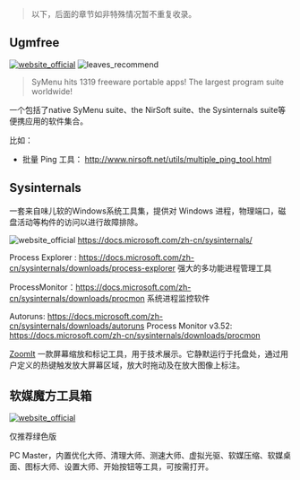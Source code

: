 > 以下，后面的章节如非特殊情况暂不重复收录。

## Ugmfree
[![website_official](https://gitbook07.oss-cn-hangzhou.aliyuncs.com/website_official.svg)](https://www.ugmfree.it/) ![leaves_recommend](https://gitbook07.oss-cn-hangzhou.aliyuncs.com/leaves_rec.svg)

> SyMenu hits 1319 freeware portable apps!
> The largest program suite worldwide!

一个包括了native SyMenu suite、the NirSoft suite、the Sysinternals suite等便携应用的软件集合。

比如：

- 批量 Ping 工具： http://www.nirsoft.net/utils/multiple_ping_tool.html

## Sysinternals

一套来自味儿软的Windows系统工具集，提供对 Windows 进程，物理端口，磁盘活动等构件的访问以进行故障排除。

![website_official](https://gitbook07.oss-cn-hangzhou.aliyuncs.com/website_official.svg) https://docs.microsoft.com/zh-cn/sysinternals/

Process Explorer : https://docs.microsoft.com/zh-cn/sysinternals/downloads/process-explorer
强大的多功能进程管理工具

ProcessMonitor：https://docs.microsoft.com/zh-cn/sysinternals/downloads/procmon
系统进程监控软件

Autoruns: https://docs.microsoft.com/zh-cn/sysinternals/downloads/autoruns
Process Monitor v3.52: https://docs.microsoft.com/zh-cn/sysinternals/downloads/procmon

[ZoomIt](https://technet.microsoft.com/en-us/sysinternals/zoomit.aspx)
一款屏幕缩放和标记工具，用于技术展示。它静默运行于托盘处，通过用户定义的热键触发放大屏幕区域，放大时拖动及在放大图像上标注。

## 软媒魔方工具箱

[![website_official](https://gitbook07.oss-cn-hangzhou.aliyuncs.com/website_official.svg)](https://mofang.ruanmei.com/)

仅推荐绿色版

PC Master，内置优化大师、清理大师、测速大师、虚拟光驱、软媒压缩、软媒桌面、图标大师、设置大师、开始按钮等工具，可按需打开。

